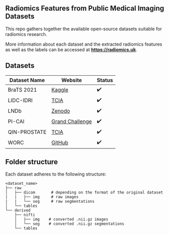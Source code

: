 ## Radiomics Features from Public Medical Imaging Datasets

This repo gathers together the available open-source datasets suitable for radiomics research.

More information about each dataset and the extracted radiomics features as well as the labels can be accessed at **https://radiomics.uk**.

## Datasets

| Dataset Name | Website                                                                                 | Status |
| ------------ | --------------------------------------------------------------------------------------- | ------ |
| BraTS 2021   | [Kaggle](https://www.kaggle.com/datasets/dschettler8845/brats-2021-task1)               | ✔️     |
| LIDC-IDRI    | [TCIA](https://wiki.cancerimagingarchive.net/pages/viewpage.action?pageId=1966254)      | ✔️     |
| LNDb         | [Zenodo](https://zenodo.org/record/6613714#.Y8rTA9LMJkh)                                | ✔️     |
| PI-CAI       | [Grand Challenge](https://pi-cai.grand-challenge.org/)                                  | ✔️     |
| QIN-PROSTATE | [TCIA](https://wiki.cancerimagingarchive.net/display/Public/QIN-PROSTATE-Repeatability) | ✔️     |
| WORC         | [GitHub](https://github.com/MStarmans91/WORCDatabase)                                   | ✔️     |

## Folder structure

Each dataset adheres to the following structure:

```
<dataset_name>
├── raw
│   ├── dicom       # depending on the format of the original dataset
|   |   ├── img     # raw images
|   |   └── seg     # raw segmentations
│   └── tables
└── derived
    ├── nifti
    │   ├── img    # converted .nii.gz images
    │   └── seg    # converted .nii.gz segmentations
    └── tables
```
